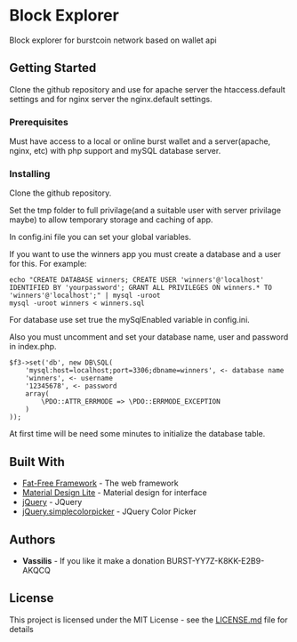 # Block Explorer

Block explorer for burstcoin network based on wallet api

## Getting Started

Clone the github repository and use for apache server the htaccess.default settings and for nginx server the nginx.default settings.

### Prerequisites

Must have access to a local or online burst wallet and a server(apache, nginx, etc) with php support and mySQL database server.

### Installing

Clone the github repository.

Set the tmp folder to full privilage(and a suitable user with server privilage maybe) to allow temporary storage and caching of app.

In config.ini file you can set your global variables.

If you want to use the winners app you must create a database and a user for this. For example:

```
echo "CREATE DATABASE winners; CREATE USER 'winners'@'localhost' IDENTIFIED BY 'yourpassword'; GRANT ALL PRIVILEGES ON winners.* TO 'winners'@'localhost';" | mysql -uroot
mysql -uroot winners < winners.sql
```

For database use set true the mySqlEnabled variable in config.ini.

Also you must uncomment and set your database name, user and password in index.php.

```
$f3->set('db', new DB\SQL(
    'mysql:host=localhost;port=3306;dbname=winners', <- database name
    'winners', <- username
	'12345678', <- password
	array( 
		\PDO::ATTR_ERRMODE => \PDO::ERRMODE_EXCEPTION 
	)
));
```

At first time will be need some minutes to initialize the database table.

## Built With

* [Fat-Free Framework](https://fatfreeframework.com/) - The web framework 
* [Material Design Lite](https://getmdl.io/) - Material design for interface
* [jQuery](https://jquery.com/) - JQuery
* [jQuery.simplecolorpicker](https://github.com/tkrotoff/jquery-simplecolorpicker) - JQuery Color Picker

## Authors

* **Vassilis** - If you like it make a donation BURST-YY7Z-K8KK-E2B9-AKQCQ

## License

This project is licensed under the MIT License - see the [LICENSE.md](LICENSE.md) file for details

